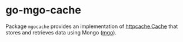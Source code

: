 go-mgo-cache
============

Package `mgocache` provides an implementation of [httpcache.Cache](https://github.com/gregjones/httpcache/blob/master/httpcache.go#L30) that stores and retrieves data using Mongo ([mgo](http://gopkg.in/mgo.v2)).

